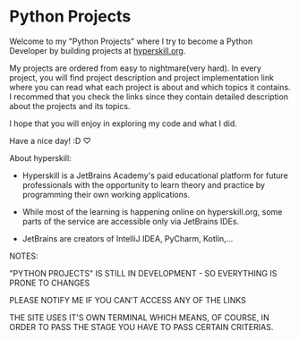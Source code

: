 # Python Projects

Welcome to my "Python Projects" where I try to become a Python Developer by building projects at [hyperskill.org](https://hyperskill.org/).

My projects are ordered from easy to nightmare(very hard).
In every project, you will find project description and project implementation link where you can read what each project is about and which topics it contains.
I recommed that you check the links since they contain detailed description about the projects and its topics.

I hope that you will enjoy in exploring my code and what I did.

Have a nice day! :D ♡

About hyperskill:

- Hyperskill is a JetBrains Academy's paid educational platform for future professionals with the opportunity to learn theory and practice by programming their own working applications.

- While most of the learning is happening online on hyperskill.org, some parts of the service are accessible only via JetBrains IDEs.

- JetBrains are creators of IntelliJ IDEA, PyCharm, Kotlin,...

NOTES:

"PYTHON PROJECTS" IS STILL IN DEVELOPMENT - SO EVERYTHING IS PRONE TO CHANGES

PLEASE NOTIFY ME IF YOU CAN'T ACCESS ANY OF THE LINKS

THE SITE USES IT'S OWN TERMINAL WHICH MEANS, OF COURSE, IN ORDER TO PASS THE STAGE YOU HAVE TO PASS CERTAIN CRITERIAS.
